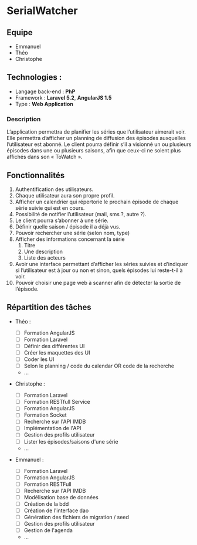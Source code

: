 # SerialWatcher

## Equipe

* Emmanuel
* Théo
* Christophe

## Technologies : 

* Langage back-end : **PhP**
* Framework : **Laravel 5.2**, **AngularJS 1.5**
* Type : **Web Application**

### Description 

L’application permettra de planifier les séries que l’utilisateur aimerait voir. Elle permettra d’afficher un planning de diffusion des épisodes auxquelles l’utilisateur est abonné. Le client pourra définir s’il a visionné un ou plusieurs épisodes dans une ou plusieurs saisons, afin que ceux-ci ne soient plus affichés dans son « ToWatch ».

## Fonctionnalités 

1. Authentification des utilisateurs.
2. Chaque utilisateur aura son propre profil.
3. Afficher un calendrier qui répertorie le prochain épisode de chaque série suivie qui est en cours. 
4. Possibilité de notifier l’utilisateur (mail, sms ?, autre ?).
5. Le client pourra s’abonner à une série.
6. Définir quelle saison / épisode il a déjà vus.  
7. Pouvoir rechercher une série (selon nom, type)
8. Afficher des informations concernant la série 
    1. Titre
    2. Une description
    3. Liste des acteurs 
9. Avoir une interface permettant d’afficher les séries suivies et d’indiquer si l’utilisateur est à jour ou non et sinon, quels épisodes lui reste-t-il à voir.
10. Pouvoir choisir une page web à scanner afin de détecter la sortie de l’épisode.

## Répartition des tâches

- Théo : 
   * [ ] Formation AngularJS
   * [ ] Formation Laravel
   * [ ] Définir des différentes UI
   * [ ] Créer les maquettes des UI
   * [ ] Coder les UI
   * [ ] Selon le planning / code du calendar OR code de la recherche
   * ...

- Christophe :
   * [ ] Formation Laravel
   * [ ] Formation RESTfull Service
   * [ ] Formation AngularJS
   * [ ] Formation Socket
   * [ ] Recherche sur l'API IMDB
   * [ ] Implémentation de l'API
   * [ ] Gestion des profils utilisateur
   * [ ] Lister les épisodes/saisons d'une série
   * ...
   
- Emmanuel :
   * [ ] Formation Laravel
   * [ ] Formation AngularJS
   * [ ] Formation RESTFull
   * [ ] Recherche sur l'API IMDB
   * [ ] Modélisation base de données 
   * [ ] Création de la bdd
   * [ ] Création de l'interface dao
   * [ ] Génération des fichiers de migration / seed
   * [ ] Gestion des profils utilisateur
   * [ ] Gestion de l'agenda
   * ...
